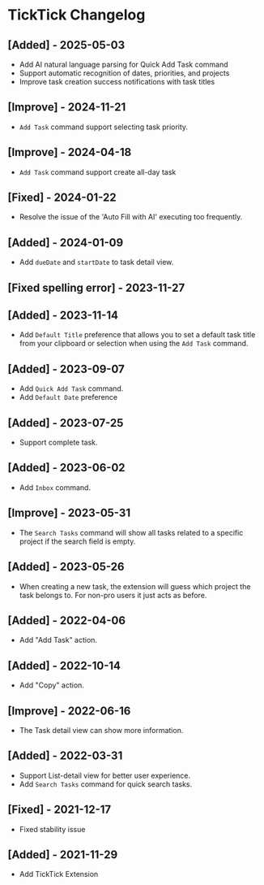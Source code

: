 # TickTick Changelog

## [Added] - 2025-05-03

- Add AI natural language parsing for Quick Add Task command
- Support automatic recognition of dates, priorities, and projects
- Improve task creation success notifications with task titles

## [Improve] - 2024-11-21

- `Add Task` command support selecting task priority.

## [Improve] - 2024-04-18

- `Add Task` command support create all-day task

## [Fixed] - 2024-01-22

- Resolve the issue of the 'Auto Fill with AI' executing too frequently.

## [Added] - 2024-01-09

- Add `dueDate` and `startDate` to task detail view.

## [Fixed spelling error] - 2023-11-27

## [Added] - 2023-11-14

- Add `Default Title` preference that allows you to set a default task title from your clipboard or selection when using the `Add Task` command.

## [Added] - 2023-09-07

- Add `Quick Add Task` command.
- Add `Default Date` preference

## [Added] - 2023-07-25

- Support complete task.

## [Added] - 2023-06-02

- Add `Inbox` command.

## [Improve] - 2023-05-31

- The `Search Tasks` command will show all tasks related to a specific project if the search field is empty.

## [Added] - 2023-05-26

- When creating a new task, the extension will guess which project the task belongs to. For non-pro users it just acts as before.

## [Added] - 2022-04-06

- Add "Add Task" action.

## [Added] - 2022-10-14

- Add "Copy" action.

## [Improve] - 2022-06-16

- The Task detail view can show more information.

## [Added] - 2022-03-31

- Support List-detail view for better user experience.
- Add `Search Tasks` command for quick search tasks.

## [Fixed] - 2021-12-17

- Fixed stability issue

## [Added] - 2021-11-29

- Add TickTick Extension
